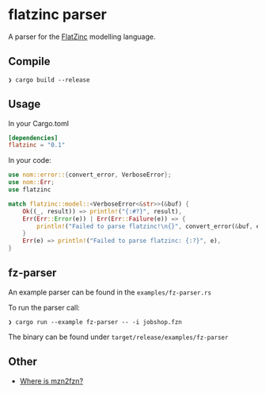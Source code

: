 # flatzinc parser

A parser for the [FlatZinc](https://www.minizinc.org/doc-2.4.1/en/fzn-spec.html#specification-of-flatzinc) modelling language.

## Compile

```text
❯ cargo build --release
```

## Usage

In your Cargo.toml

```toml
[dependencies]
flatzinc = "0.1"
```

In your code:

```rust
use nom::error::{convert_error, VerboseError};
use nom::Err;
use flatzinc

match flatzinc::model::<VerboseError<&str>>(&buf) {
    Ok((_, result)) => println!("{:#?}", result),
    Err(Err::Error(e)) | Err(Err::Failure(e)) => {
        println!("Failed to parse flatzinc!\n{}", convert_error(&buf, e))
    }
    Err(e) => println!("Failed to parse flatzinc: {:?}", e),
}
```

## fz-parser

An example parser can be found in the `examples/fz-parser.rs`

To run the parser call:

```text
❯ cargo run --example fz-parser -- -i jobshop.fzn
```

The binary can be found under `target/release/examples/fz-parser`

## Other

- [Where is mzn2fzn?](https://github.com/MiniZinc/libminizinc/issues/342)